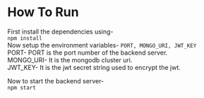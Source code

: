 # How To Run

First install the dependencies using- <br>
`npm install`<br>
Now setup the environment variables- `PORT, MONGO_URI, JWT_KEY`<br>
PORT- PORT is the port number of the backend server.<br>
MONGO_URI- It is the mongodb cluster uri.<br>
JWT_KEY- It is the jwt secret string used to encrypt the jwt.<br>

Now to start the backend server-<br>
`npm start`
